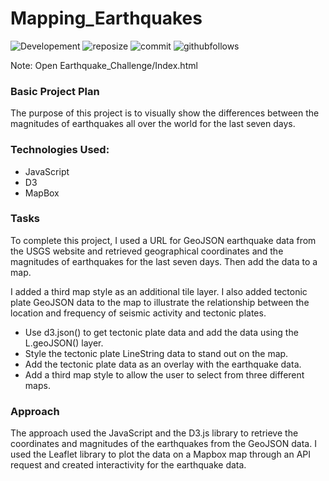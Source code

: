 # Mapping_Earthquakes

![Developement](https://img.shields.io/badge/progress-complete-green)
![reposize](https://img.shields.io/github/repo-size/shaunwang1350/Mapping_Earthquakes)
![commit](https://img.shields.io/github/last-commit/shaunwang1350/Mapping_Earthquakes)
![githubfollows](https://img.shields.io/github/followers/shaunwang1350?style=social)
<br >

Note: Open Earthquake_Challenge/Index.html

### Basic Project Plan
The purpose of this project is to visually show the differences between the magnitudes of earthquakes all over the world for the last seven days.

### Technologies Used:
* JavaScript
* D3
* MapBox

### Tasks
To complete this project, I used a URL for GeoJSON earthquake data from the USGS website and retrieved geographical coordinates and the magnitudes of earthquakes for the last seven days. Then add the data to a map.

I added a third map style as an additional tile layer. I also added tectonic plate GeoJSON data to the map to illustrate the relationship between the location and frequency of seismic activity and tectonic plates.

* Use d3.json() to get tectonic plate data and add the data using the L.geoJSON() layer.
* Style the tectonic plate LineString data to stand out on the map.
* Add the tectonic plate data as an overlay with the earthquake data.
* Add a third map style to allow the user to select from three different maps.

### Approach
The approach used the JavaScript and the D3.js library to retrieve the coordinates and magnitudes of the earthquakes from the GeoJSON data. I used the Leaflet library to plot the data on a Mapbox map through an API request and created interactivity for the earthquake data.
